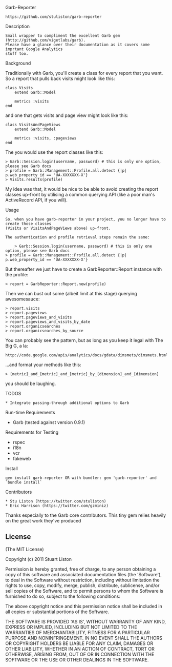 Garb-Reporter

	https://github.com/stuliston/garb-reporter

Description

	Small wrapper to compliment the excellent Garb gem (http://github.com/vigetlabs/garb). 
	Please have a glance over their documentation as it covers some imprtant Google Analytics
	stuff too.

Background

  Traditionally with Garb, you'll create a class for every report that you want. So a report that pulls back
  visits might look like this:

	class Visits
		extend Garb::Model

		metrics :visits
	end

  and one that gets visits and page view might look like this:

	class VisitsAndPageViews
		extend Garb::Model

		metrics :visits, :pageviews
	end

  The you would use the report classes like this:

  	> Garb::Session.login(username, password) # this is only one option, please see Garb docs
  	> profile = Garb::Management::Profile.all.detect {|p| p.web_property_id == 'UA-XXXXXXX-X'}
  	> Visits.results(profile)

  My idea was that, it would be nice to be able to avoid creating the report classes up-front by
  utilising a common querying API (like a poor man's ActiveRecord API, if you will).

Usage

	So, when you have garb-reporter in your project, you no longer have to create those classes 
	(Visits or VisitsAndPageViews above) up-front.

	The authentication and profile retrieval steps remain the same:

		> Garb::Session.login(username, password) # this is only one option, please see Garb docs
  	> profile = Garb::Management::Profile.all.detect {|p| p.web_property_id == 'UA-XXXXXXX-X'}

  But thereafter we just have to create a GarbReporter::Report instance with the profile:

  	> report = GarbReporter::Report.new(profile)

  Then we can bust out some (albeit limit at this stage) querying awesomesauce:

  	> report.visits
  	> report.pageviews
  	> report.pageviews_and_visits
  	> report.pageviews_and_visits_by_date
  	> report.organicsearches
  	> report.organicsearches_by_source

  You can probably see the pattern, but as long as you keep it legal with The Big G, a la:

  	http://code.google.com/apis/analytics/docs/gdata/dimsmets/dimsmets.html
  
  ...and format your methods like this:

  	> [metric]_and_[metric]_and_[metric]_by_[dimension]_and_[dimension]

  you should be laughing.

 
TODOS

	* Integrate passing-through additional options to Garb

Run-time Requirements

  * Garb (tested against version 0.9.1)

Requirements for Testing

  * rspec
  * i18n
  * vcr
  * fakeweb

Install

    gem install garb-reporter OR with bundler: gem 'garb-reporter' and `bundle install`

Contributors

	* Stu Liston (https://twitter.com/stuliston)
	* Eric Harrison (https://twitter.com/gzminiz)

Thanks especially to the Garb core contributors. This tiny gem relies heavily on the great work they've produced

License
-------

  (The MIT License)

  Copyright (c) 2011 Stuart Liston

  Permission is hereby granted, free of charge, to any person obtaining
  a copy of this software and associated documentation files (the
  'Software'), to deal in the Software without restriction, including
  without limitation the rights to use, copy, modify, merge, publish,
  distribute, sublicense, and/or sell copies of the Software, and to
  permit persons to whom the Software is furnished to do so, subject to
  the following conditions:

  The above copyright notice and this permission notice shall be
  included in all copies or substantial portions of the Software.

  THE SOFTWARE IS PROVIDED 'AS IS', WITHOUT WARRANTY OF ANY KIND,
  EXPRESS OR IMPLIED, INCLUDING BUT NOT LIMITED TO THE WARRANTIES OF
  MERCHANTABILITY, FITNESS FOR A PARTICULAR PURPOSE AND NONINFRINGEMENT.
  IN NO EVENT SHALL THE AUTHORS OR COPYRIGHT HOLDERS BE LIABLE FOR ANY
  CLAIM, DAMAGES OR OTHER LIABILITY, WHETHER IN AN ACTION OF CONTRACT,
  TORT OR OTHERWISE, ARISING FROM, OUT OF OR IN CONNECTION WITH THE
  SOFTWARE OR THE USE OR OTHER DEALINGS IN THE SOFTWARE.
